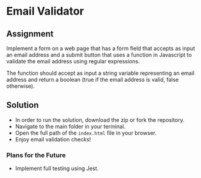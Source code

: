 # Email Validator


## Assignment

Implement a form on a web page that has a form field that accepts as input an email address and a submit button that uses a function in Javascript to validate the email address using regular expressions.

The function should accept as input a string variable representing an email address and return a boolean (true if the email address is valid, false otherwise).

## Solution

* In order to run the solution, download the zip or fork the repository.
* Navigate to the main folder in your terminal.
* Open the full path of the `index.html` file in your browser.
* Enjoy email validation checks!

### Plans for the Future

* Implement full testing using Jest.
